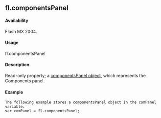 ## fl.componentsPanel

#### Availability

Flash MX 2004.

#### Usage

fl.componentsPanel

#### Description

Read-only property; a [componentsPanel object](#_bookmark104), which represents the Components panel.

#### Example

```
The following example stores a componentsPanel object in the comPanel variable:
var comPanel = fl.componentsPanel;

```